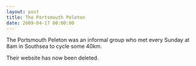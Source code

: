 ```yaml
---
layout: post
title: The Portsmouth Peleton
date: 2009-04-17 00:00:00
---
```


The Portsmouth Peleton was an informal group who met every Sunday at 8am in Southsea to cycle some 40km.

Their website has now been deleted.
